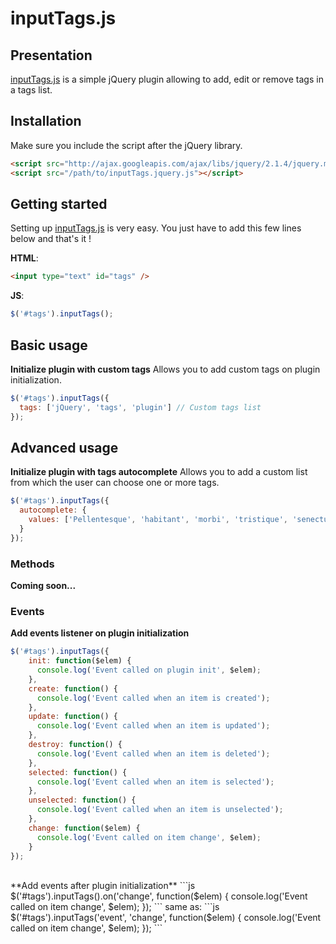 # inputTags.js

## Presentation
[inputTags.js](http://betaweb.github.io/inputTags-jQuery-plugin/) is a simple jQuery plugin allowing to add, edit or remove tags in a tags list.

## Installation
Make sure you include the script after the jQuery library.
```html
<script src="http://ajax.googleapis.com/ajax/libs/jquery/2.1.4/jquery.min.js"></script>
<script src="/path/to/inputTags.jquery.js"></script>
```

## Getting started
Setting up [inputTags.js](http://betaweb.github.io/inputTags-jQuery-plugin/) is very easy. You just have to add this few lines below and that's it !

**HTML**:

```html
<input type="text" id="tags" />
```

**JS**:
```js
$('#tags').inputTags();
```


## Basic usage

**Initialize plugin with custom tags**
Allows you to add custom tags on plugin initialization.
```js
$('#tags').inputTags({
  tags: ['jQuery', 'tags', 'plugin'] // Custom tags list
});
```

## Advanced usage

**Initialize plugin with tags autocomplete**
Allows you to add a custom list from which the user can choose one or more tags.
```js
$('#tags').inputTags({
  autocomplete: {
    values: ['Pellentesque', 'habitant', 'morbi', 'tristique', 'senectus'] // autocomplete list
  }
});
```

### Methods
**Coming soon...**

### Events
**Add events listener on plugin initialization**
```js
$('#tags').inputTags({
    init: function($elem) {
      console.log('Event called on plugin init', $elem);
    },
    create: function() {
      console.log('Event called when an item is created');
    },
    update: function() {
      console.log('Event called when an item is updated');
    },
    destroy: function() {
      console.log('Event called when an item is deleted');
    },
    selected: function() {
      console.log('Event called when an item is selected');
    },
    unselected: function() {
      console.log('Event called when an item is unselected');
    },
    change: function($elem) {
      console.log('Event called on item change', $elem);
    }
});
```
<br/>
**Add events after plugin initialization**
```js
$('#tags').inputTags().on('change', function($elem) {
  console.log('Event called on item change', $elem);
});
```
same as:
```js
$('#tags').inputTags('event', 'change', function($elem) {
  console.log('Event called on item change', $elem);
});
```
